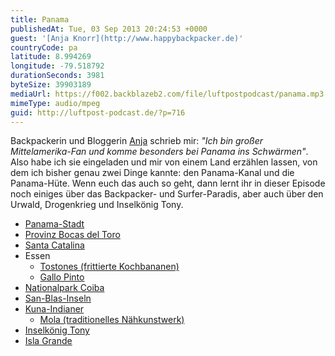 ```yaml
---
title: Panama
publishedAt: Tue, 03 Sep 2013 20:24:53 +0000
guest: '[Anja Knorr](http://www.happybackpacker.de)'
countryCode: pa
latitude: 8.994269
longitude: -79.518792
durationSeconds: 3981
byteSize: 39903189
mediaUrl: https://f002.backblazeb2.com/file/luftpostpodcast/panama.mp3
mimeType: audio/mpeg
guid: http://luftpost-podcast.de/?p=716
---
```


Backpackerin und Bloggerin [Anja](http://www.happybackpacker.de) schrieb mir: _"Ich bin großer Mittelamerika-Fan und komme besonders bei Panama ins Schwärmen"_. Also habe ich sie eingeladen und mir von einem Land erzählen lassen, von dem ich bisher genau zwei Dinge kannte: den Panama-Kanal und die Panama-Hüte. Wenn euch das auch so geht, dann lernt ihr in dieser Episode noch einiges über das Backpacker- und Surfer-Paradis, aber auch über den Urwald, Drogenkrieg und Inselkönig Tony.

- [Panama-Stadt](http://de.wikipedia.org/wiki/Panama-Stadt)
- [Provinz Bocas del Toro](http://de.wikipedia.org/wiki/Provinz%5FBocas%5Fdel%5FToro)
- [Santa Catalina](http://www.happybackpacker.de/reiseberichte/1065-santa-catalina-surfen-in-panama.html)
- Essen
  - [Tostones (frittierte Kochbananen)](http://en.wikipedia.org/wiki/Tostones)
  - [Gallo Pinto](http://de.wikipedia.org/wiki/Gallo%5FPinto)
- [Nationalpark Coiba](http://de.wikipedia.org/wiki/Nationalpark%5FCoiba)
- [San-Blas-Inseln](http://www.happybackpacker.de/reiseberichte/3860-schon-ist-es-in-panama-trauminseln-san-blas.html)
- [Kuna-Indianer](http://de.wikipedia.org/wiki/Kuna%5F%28Ethnie%29)
  - [Mola (traditionelles Nähkunstwerk)](http://de.wikipedia.org/wiki/Mola%5F%28N%C3%A4hkunstwerk%29)
- [Inselkönig Tony](http://www.happybackpacker.de/wp-content/uploads/Tony-Island-c-Anja-Knorr.jpg)
- [Isla Grande](http://www.travelpanama.eu/inseln-in-panama/isla-grande.html)
